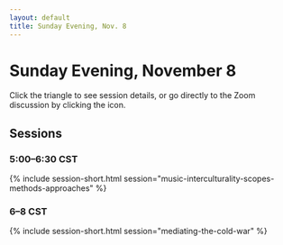 ```yaml
---
layout: default
title: Sunday Evening, Nov. 8
---
```


# Sunday Evening, November 8

Click the triangle to see session details, or go directly to the Zoom discussion by clicking the <i class="fas fa-video"></i> icon.

## Sessions

### 5:00–6:30 CST
{% include session-short.html session="music-interculturality-scopes-methods-approaches" %}

### 6–8 CST
{% include session-short.html session="mediating-the-cold-war" %}

